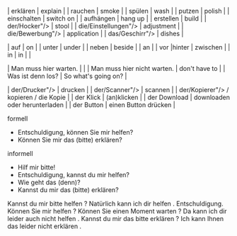 

| erklären | explain |
| rauchen | smoke |
| spülen | wash |
| putzen | polish |
| einschalten | switch on |
| aufhängen | hang up |
| erstellen | build |
| der/Hocker"/> | stool |
| die/Einstellungen"/> | adjustment |
| die/Bewerbung"/> | application |
| das/Geschirr"/> | dishes |

| auf | on |
| unter | under |
| neben | beside |
| an |
| vor |hinter | zwischen |
| in | in |
| 

| Man muss hier warten. |      |
| Man muss hier nicht warten. | don't have to |
| Was ist denn los? | So what's going on? |

| der/Drucker"/> | drucken |
| der/Scanner"/> | scannen |
| der/Kopierer"/> / kopieren / die Kopie |
| der Klick | (an)klicken |
| der Download | downloaden oder herunterladen |
| der Button | einen Button drücken |

formell

- Entschuldigung, können Sie mir helfen?
- Können Sie mir das (bitte) erklären?

informell

- Hilf mir bitte!
- Entschuldigung, kannst du mir helfen?
- Wie geht das (denn)?
- Kannst du mir das (bitte) erklären?

Kannst du mir bitte helfen ?
Natürlich kann ich dir helfen .
Entschuldigung. Können Sie mir helfen ?
Können Sie einen Moment warten ?
Da kann ich dir leider auch nicht helfen .
Kannst du mir das bitte erklären ?
Ich kann Ihnen das leider nicht erklären .